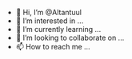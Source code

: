 - 👋 Hi, I’m @Altantuul
- 👀 I’m interested in ...
- 🌱 I’m currently learning ...
- 💞️ I’m looking to collaborate on ...
- 📫 How to reach me ...

<!---
Altantuul/Altantuul is a ✨ special ✨ repository because its `README.md` (this file) appears on your GitHub profile.
You can click the Preview link to take a look at your changes.
--->
